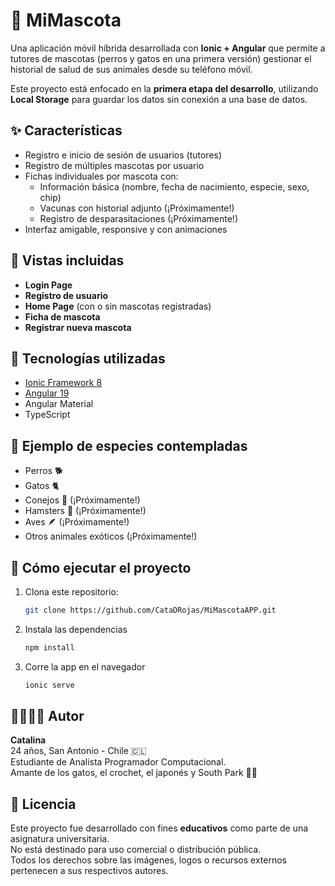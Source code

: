 # 🐾 MiMascota

Una aplicación móvil híbrida desarrollada con **Ionic + Angular** que permite a tutores de mascotas (perros y gatos en una primera versión) gestionar el historial de salud de sus animales desde su teléfono móvil.  

Este proyecto está enfocado en la **primera etapa del desarrollo**, utilizando **Local Storage** para guardar los datos sin conexión a una base de datos.

## ✨ Características

- Registro e inicio de sesión de usuarios (tutores)
- Registro de múltiples mascotas por usuario
- Fichas individuales por mascota con:
  - Información básica (nombre, fecha de nacimiento, especie, sexo, chip)
  - Vacunas con historial adjunto (¡Próximamente!)
  - Registro de desparasitaciones (¡Próximamente!)
- Interfaz amigable, responsive y con animaciones

## 📸 Vistas incluidas

- **Login Page**  
- **Registro de usuario**  
- **Home Page** (con o sin mascotas registradas)  
- **Ficha de mascota** 
- **Registrar nueva mascota**  

## 🚀 Tecnologías utilizadas

- [Ionic Framework 8](https://ionicframework.com/)
- [Angular 19](https://angular.io/)
- Angular Material
- TypeScript

## 🐶 Ejemplo de especies contempladas

- Perros 🐕  
- Gatos 🐈  
- Conejos 🐇  (¡Próximamente!)
- Hamsters 🐹 (¡Próximamente!)
- Aves 🪶 (¡Próximamente!) 
- Otros animales exóticos (¡Próximamente!)

## 💾 Cómo ejecutar el proyecto

1. Clona este repositorio:
   ```bash
   git clone https://github.com/CataDRojas/MiMascotaAPP.git
2. Instala las dependencias
   ```bash
   npm install
4. Corre la app en el navegador
   ```bash
   ionic serve

## 🧑‍💻🙋‍♀️ Autor

**Catalina**  
24 años, San Antonio - Chile 🇨🇱  
Estudiante de Analista Programador Computacional.  
Amante de los gatos, el crochet, el japonés y South Park 🧶🐱


## 📄 Licencia

Este proyecto fue desarrollado con fines **educativos** como parte de una asignatura universitaria.  
No está destinado para uso comercial o distribución pública.  
Todos los derechos sobre las imágenes, logos o recursos externos pertenecen a sus respectivos autores.
